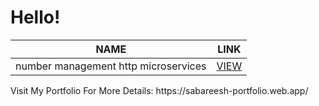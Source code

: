 # Hello!

<table class="tg">
<thead>
  <tr>
    <th class="tg-0pky">NAME</th>
    <th class="tg-0pky">LINK</th>
  </tr>
</thead>
<tbody>
  <tr>
    <td class="tg-0pky">number management http microservices</td>
    <td class="tg-0pky"><a href="[https://github.com/UptimeCoding/codecaze/tree/main/Employee%20Management%20System%20Using%20AngularJs%20and%20Firebase](https://github.com/UptimeCoding/20BEC4156/tree/main/number%20management%20http%20microservices)" target="_blank" rel="noopener noreferrer">VIEW</a></td>
  </tr>

</tbody>
</table>
Visit My Portfolio For More Details: https://sabareesh-portfolio.web.app/
